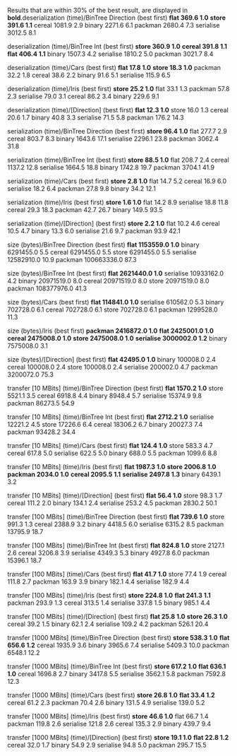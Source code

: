 Results that are within 30% of the best result, are displayed in **bold**.deserialization (time)/BinTree Direction (best first)
**flat            369.6     1.0**
**store           391.6     1.1**
cereal         1081.9     2.9
binary         2271.6     6.1
packman        2680.4     7.3
serialise      3012.5     8.1

deserialization (time)/BinTree Int (best first)
**store           360.9     1.0**
**cereal          391.8     1.1**
**flat            406.4     1.1**
binary         1507.3     4.2
serialise      1810.2     5.0
packman        3021.7     8.4

deserialization (time)/Cars (best first)
**flat             17.8     1.0**
**store            18.3     1.0**
packman          32.2     1.8
cereal           38.6     2.2
binary           91.6     5.1
serialise       115.9     6.5

deserialization (time)/Iris (best first)
**store            25.2     1.0**
flat             33.1     1.3
packman          57.8     2.3
serialise        79.0     3.1
cereal           86.2     3.4
binary          229.6     9.1

deserialization (time)/[Direction] (best first)
**flat             12.3     1.0**
store            16.0     1.3
cereal           20.6     1.7
binary           40.8     3.3
serialise        71.5     5.8
packman         176.2    14.3

serialization (time)/BinTree Direction (best first)
**store            96.4     1.0**
flat            277.7     2.9
cereal          803.7     8.3
binary         1643.6    17.1
serialise      2296.1    23.8
packman        3062.4    31.8

serialization (time)/BinTree Int (best first)
**store            88.5     1.0**
flat            208.7     2.4
cereal         1137.2    12.8
serialise      1664.5    18.8
binary         1742.8    19.7
packman        3704.1    41.9

serialization (time)/Cars (best first)
**store             2.8     1.0**
flat             14.7     5.2
cereal           16.9     6.0
serialise        18.2     6.4
packman          27.8     9.8
binary           34.2    12.1

serialization (time)/Iris (best first)
**store             1.6     1.0**
flat             14.2     8.9
serialise        18.8    11.8
cereal           29.3    18.3
packman          42.7    26.7
binary          149.5    93.5

serialization (time)/[Direction] (best first)
**store             2.2     1.0**
flat             10.2     4.6
cereal           10.5     4.7
binary           13.3     6.0
serialise        21.6     9.7
packman          93.9    42.1

size (bytes)/BinTree Direction (best first)
**flat        1153559.0     1.0**
binary      6291455.0     5.5
cereal      6291455.0     5.5
store       6291455.0     5.5
serialise  12582910.0    10.9
packman   100663336.0    87.3

size (bytes)/BinTree Int (best first)
**flat        2621440.0     1.0**
serialise  10933162.0     4.2
binary     20971519.0     8.0
cereal     20971519.0     8.0
store      20971519.0     8.0
packman   108377976.0    41.3

size (bytes)/Cars (best first)
**flat         114841.0     1.0**
serialise    610562.0     5.3
binary       702728.0     6.1
cereal       702728.0     6.1
store        702728.0     6.1
packman     1299528.0    11.3

size (bytes)/Iris (best first)
**packman     2416872.0     1.0**
**flat        2425001.0     1.0**
**cereal      2475008.0     1.0**
**store       2475008.0     1.0**
**serialise   3000002.0     1.2**
binary      7575008.0     3.1

size (bytes)/[Direction] (best first)
**flat          42495.0     1.0**
binary       100008.0     2.4
cereal       100008.0     2.4
store        100008.0     2.4
serialise    200002.0     4.7
packman     3200072.0    75.3

transfer [10 MBits] (time)/BinTree Direction (best first)
**flat           1570.2     1.0**
store          5521.1     3.5
cereal         6918.8     4.4
binary         8948.4     5.7
serialise     15374.9     9.8
packman       86273.5    54.9

transfer [10 MBits] (time)/BinTree Int (best first)
**flat           2712.2     1.0**
serialise     12221.2     4.5
store         17226.6     6.4
cereal        18306.2     6.7
binary        20027.3     7.4
packman       93428.2    34.4

transfer [10 MBits] (time)/Cars (best first)
**flat            124.4     1.0**
store           583.3     4.7
cereal          617.8     5.0
serialise       622.5     5.0
binary          688.0     5.5
packman        1099.6     8.8

transfer [10 MBits] (time)/Iris (best first)
**flat           1987.3     1.0**
**store          2006.8     1.0**
**packman        2034.0     1.0**
**cereal         2095.5     1.1**
**serialise      2497.8     1.3**
binary         6439.1     3.2

transfer [10 MBits] (time)/[Direction] (best first)
**flat             56.4     1.0**
store            98.3     1.7
cereal          111.2     2.0
binary          134.1     2.4
serialise       253.2     4.5
packman        2830.2    50.1

transfer [100 MBits] (time)/BinTree Direction (best first)
**flat            739.6     1.0**
store           991.3     1.3
cereal         2388.9     3.2
binary         4418.5     6.0
serialise      6315.2     8.5
packman       13795.9    18.7

transfer [100 MBits] (time)/BinTree Int (best first)
**flat            824.8     1.0**
store          2127.1     2.6
cereal         3206.8     3.9
serialise      4349.3     5.3
binary         4927.8     6.0
packman       15396.1    18.7

transfer [100 MBits] (time)/Cars (best first)
**flat             41.7     1.0**
store            77.4     1.9
cereal          111.8     2.7
packman         163.9     3.9
binary          182.1     4.4
serialise       182.9     4.4

transfer [100 MBits] (time)/Iris (best first)
**store           224.8     1.0**
**flat            241.3     1.1**
packman         293.9     1.3
cereal          313.5     1.4
serialise       337.8     1.5
binary          985.1     4.4

transfer [100 MBits] (time)/[Direction] (best first)
**flat             25.8     1.0**
**store            26.3     1.0**
cereal           39.2     1.5
binary           62.1     2.4
serialise       109.2     4.2
packman         526.1    20.4

transfer [1000 MBits] (time)/BinTree Direction (best first)
**store           538.3     1.0**
**flat            656.6     1.2**
cereal         1935.9     3.6
binary         3965.6     7.4
serialise      5409.3    10.0
packman        6548.1    12.2

transfer [1000 MBits] (time)/BinTree Int (best first)
**store           617.2     1.0**
**flat            636.1     1.0**
cereal         1696.8     2.7
binary         3417.8     5.5
serialise      3562.1     5.8
packman        7592.8    12.3

transfer [1000 MBits] (time)/Cars (best first)
**store            26.8     1.0**
**flat             33.4     1.2**
cereal           61.2     2.3
packman          70.4     2.6
binary          131.5     4.9
serialise       139.0     5.2

transfer [1000 MBits] (time)/Iris (best first)
**store            46.6     1.0**
flat             66.7     1.4
packman         119.8     2.6
serialise       121.8     2.6
cereal          135.3     2.9
binary          439.7     9.4

transfer [1000 MBits] (time)/[Direction] (best first)
**store            19.1     1.0**
**flat             22.8     1.2**
cereal           32.0     1.7
binary           54.9     2.9
serialise        94.8     5.0
packman         295.7    15.5

